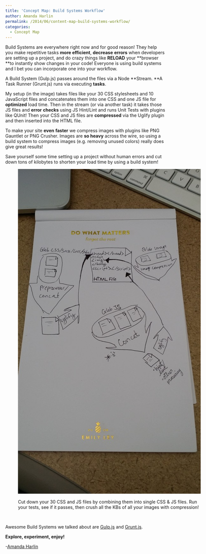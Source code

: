 ```yaml
---
title: 'Concept Map: Build Systems Workflow'
author: Amanda Harlin
permalink: /2014/06/content-map-build-systems-workflow/
categories:
  - Concept Map
---
```

Build Systems are everywhere right now and for good reason! They help you make repetitive tasks **more efficient**, **decrease** **errors** when developers are setting up a project, and do crazy things like **RELOAD** your **browser **to instantly show changes in your code! Everyone is using build systems and I bet you can incorporate one into your workflow.

A Build System (Gulp.js) passes around the files via a Node **Stream. **A Task Runner (Grunt.js) runs via executing **tasks**.

My setup (in the image) takes files like your 30 CSS stylesheets and 10 JavaScript files and concatenates them into one CSS and one JS file for **optimized** load time. Then in the stream (or via another task) it takes those JS files and **error** **checks** using JS Hint/Lint and runs Unit Tests with plugins like QUnit! Then your CSS and JS files are **compressed** via the Uglify plugin and then inserted into the HTML file.

To make your site **even** **faster** we compress images with plugins like PNG Gauntlet or PNG Crusher. Images are **so heavy** across the wire, so using a build system to compress images (e.g. removing unused colors) really does give great results!

Save yourself some time setting up a project without human errors and cut down tons of kilobytes to shorten your load time by using a build system!<figure id="attachment_7793" style="width: 576px;" class="wp-caption alignnone">

[<img class="size-large wp-image-7793" alt="This workflow shows a build system workflow, one that would appear in Gulp.js or Grunt.js. There is a main HTML file that has three arrows pointing to it. The arrows go to CSS, JavaScript, and Images. With CSS and JS we add all the files together via concatenation then we compress the file via uglify. CSS can use a preprocessor tool and JS can use error checking tools or tools that run unit tests! Images are added into the HTML document at a fraction of the size. Automation for the win!" src="/uploads/2014/06/20140618_084543-e1403100353388-576x1024.jpg" width="576" height="1024" />][1]<figcaption class="wp-caption-text">Cut down your 30 CSS and JS files by combining them into single CSS & JS files. Run your tests, see if it passes, then crush all the KBs of all your images with compression!</figcaption></figure> 
&nbsp;

Awesome Build Systems we talked about are <a title="Gulp js - build system" href="gulpjs.com" target="_blank">Gulp.js</a> and <a title="Grunt js - task runner" href="http://gruntjs.com/" target="_blank">Grunt.js</a>.

**Explore, experiment, enjoy!**

-<a title="@amandaharlin" href="http://twitter.com/amandaharlin" target="_blank">Amanda Harlin</a>

 [1]: /uploads/2014/06/20140618_084543-e1403100353388.jpg
